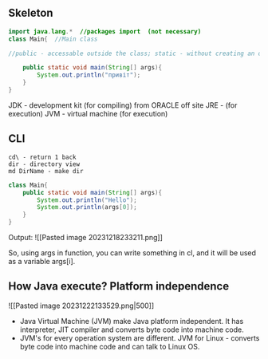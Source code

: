 
##  Skeleton

```Java
import java.lang.*  //packages import  (not necessary)
class Main{  //Main class

//public - accessable outside the class; static - without creating an object; void - returns nothing

    public static void main(String[] args){  
        System.out.println("привіт");  
    }  
}
```

JDK - development kit (for compiling) from ORACLE off site 
JRE - (for execution)
JVM - virtual machine (for execution)
## CLI
```
cd\ - return 1 back
dir - directory view 
md DirName - make dir

```

```Java
class Main{  
    public static void main(String[] args){  
        System.out.println("Hello");  
        System.out.println(args[0]);  
    }  
}
```

Output:
![[Pasted image 20231218233211.png]]

So, using args in function, you can write something in cl, and it will be used as a variable args\[i]. 
## How Java execute? Platform independence

![[Pasted image 20231222133529.png|500]]
- Java Virtual Machine (JVM) make Java platform independent. It has interpreter, JIT compiler and converts byte code into machine code.
- JVM's for every operation system are different. JVM for Linux - converts byte code into machine code and can talk to Linux OS.  
